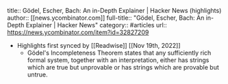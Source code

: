 title:: Gödel, Escher, Bach: An in-Depth Explainer | Hacker News (highlights)
author:: [[news.ycombinator.com]]
full-title:: "Gödel, Escher, Bach: An in-Depth Explainer | Hacker News"
category:: #articles
url:: https://news.ycombinator.com/item?id=32827209

- Highlights first synced by [[Readwise]] [[Nov 19th, 2022]]
	- Gödel's Incompleteness Theorem states that any sufficiently rich formal system, together with an interpretation, either has strings which are true but unprovable or has strings which are provable but untrue.